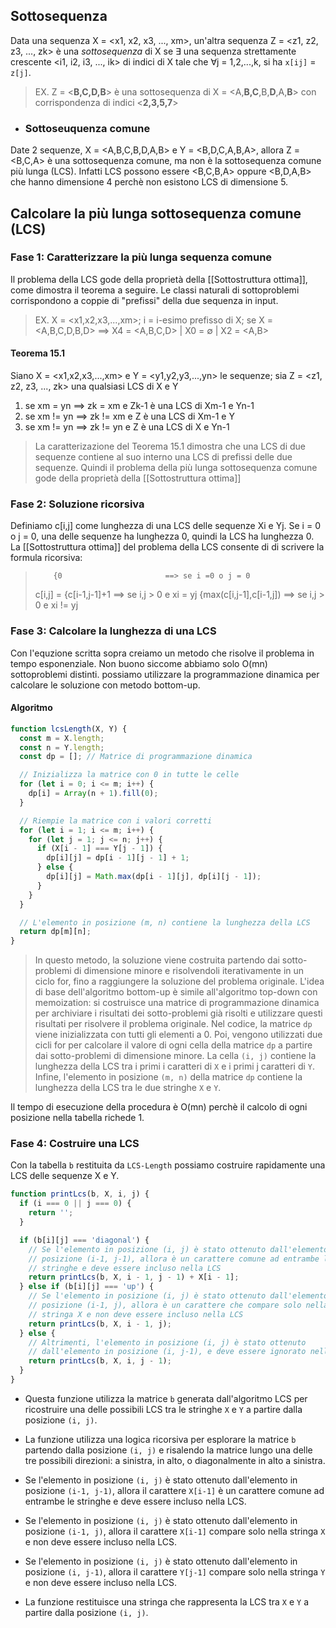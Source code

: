 ## Sottosequenza

Data una sequenza X = <x1, x2, x3, ..., xm>, un'altra sequenza  Z = <z1, z2, z3, ..., zk> è una *sottosequenza* di X se ∃ una sequenza strettamente crescente <i1, i2, i3, ..., ik> di indici di X tale che ∀j = 1,2,...,k, si ha `x[ij]` = `z[j]`.

> EX. 
> Z = <**B,C,D,B**> è una sottosequenza di X = <A,**B,C**,B,**D**,A,**B**> 
> con corrispondenza di indici <**2,3,5,7**>

* ### Sottoseuquenza comune

Date 2 sequenze, X = <A,B,C,B,D,A,B> e Y = <B,D,C,A,B,A>, allora 
Z = <B,C,A> è una sottosequenza comune, ma non è la sottosequenza comune più lunga (LCS).
Infatti LCS possono essere <B,C,B,A> oppure <B,D,A,B> che hanno dimensione 4 perchè non esistono LCS di dimensione 5.

## Calcolare la più lunga sottosequenza comune (LCS)

### Fase 1: Caratterizzare la più lunga sequenza comune

Il problema della LCS gode della proprietà della [[Sottostruttura ottima]], come dimostra il teorema a seguire. Le classi naturali di sottoproblemi corrispondono a coppie di "prefissi" della due sequenza in input.

> EX. 
> X = <x1,x2,x3,...,xm>;
> i = i-esimo prefisso di X;
> se X = <A,B,C,D,B,D> ==> X4 = <A,B,C,D> | X0 = ∅ | X2 = <A,B>

#### Teorema 15.1

Siano X = <x1,x2,x3,...,xm> e Y = <y1,y2,y3,...,yn> le sequenze;
sia Z = <z1, z2, z3, ..., zk> una qualsiasi LCS di X e Y

1) se xm = yn ==> zk = xm e Zk-1 è una LCS di Xm-1 e Yn-1
2) se xm != yn ==> zk != xm e Z è una LCS di Xm-1 e Y
3) se xm != yn ==> zk != yn e Z è una LCS di X e Yn-1

> La caratterizazione del Teorema 15.1 dimostra che una LCS di due sequenze contiene al suo interno una LCS di prefissi delle due sequenze. Quindi il problema della più lunga sottosequenza comune gode della proprietà della [[Sottostruttura ottima]] 

### Fase 2: Soluzione ricorsiva

Definiamo c[i,j] come lunghezza di una LCS delle sequenze Xi e Yj. Se i = 0 o j = 0, una delle sequenze ha lunghezza 0, quindi la LCS ha lunghezza 0. La [[Sottostruttura ottima]] del problema della LCS consente di di scrivere la formula ricorsiva:

> 		  {0                       ==> se i =0 o j = 0
> c[i,j] =  {c[i-1,j-1]+1            ==> se i,j > 0 e xi = yj
> 		  {max(c[i,j-1],c[i-1,j])  ==> se i,j > 0 e xi != yj

### Fase 3: Calcolare la lunghezza di una LCS

Con l'equzione scritta sopra creiamo un metodo che risolve il problema in tempo esponenziale. Non buono siccome abbiamo solo O(mn) sottoproblemi distinti. possiamo utilizzare la programmazione dinamica per calcolare le soluzione con metodo bottom-up. 

#### Algoritmo

```js
function lcsLength(X, Y) {
  const m = X.length;
  const n = Y.length;
  const dp = []; // Matrice di programmazione dinamica

  // Inizializza la matrice con 0 in tutte le celle
  for (let i = 0; i <= m; i++) {
    dp[i] = Array(n + 1).fill(0);
  }

  // Riempie la matrice con i valori corretti
  for (let i = 1; i <= m; i++) {
    for (let j = 1; j <= n; j++) {
      if (X[i - 1] === Y[j - 1]) {
        dp[i][j] = dp[i - 1][j - 1] + 1;
      } else {
        dp[i][j] = Math.max(dp[i - 1][j], dp[i][j - 1]);
      }
    }
  }

  // L'elemento in posizione (m, n) contiene la lunghezza della LCS
  return dp[m][n];
}
```

> In questo metodo, la soluzione viene costruita partendo dai sotto-problemi di dimensione minore e risolvendoli iterativamente in un ciclo for, fino a raggiungere la soluzione del problema originale.
> L'idea di base dell'algoritmo bottom-up è simile all'algoritmo top-down con memoization: si costruisce una matrice di programmazione dinamica per archiviare i risultati dei sotto-problemi già risolti e utilizzare questi risultati per risolvere il problema originale.
  Nel codice, la matrice `dp` viene inizializzata con tutti gli elementi a 0. Poi, vengono utilizzati due cicli for per calcolare il valore di ogni cella della matrice `dp` a partire dai sotto-problemi di dimensione minore. La cella `(i, j)` contiene la lunghezza della LCS tra i primi i caratteri di `X` e i primi j caratteri di `Y`.
  Infine, l'elemento in posizione `(m, n)` della matrice `dp` contiene la lunghezza della LCS tra le due stringhe `X` e `Y`.

Il tempo di esecuzione della procedura è O(mn) perchè il calcolo di ogni posizione nella tabella richede 1.

### Fase 4: Costruire una LCS

Con la tabella `b` restituita da `LCS-Length` possiamo costruire rapidamente una LCS delle sequenze X e Y. 

```js
function printLcs(b, X, i, j) {
  if (i === 0 || j === 0) {
    return '';
  }

  if (b[i][j] === 'diagonal') {
    // Se l'elemento in posizione (i, j) è stato ottenuto dall'elemento in
    // posizione (i-1, j-1), allora è un carattere comune ad entrambe le
    // stringhe e deve essere incluso nella LCS
    return printLcs(b, X, i - 1, j - 1) + X[i - 1];
  } else if (b[i][j] === 'up') {
    // Se l'elemento in posizione (i, j) è stato ottenuto dall'elemento in
    // posizione (i-1, j), allora è un carattere che compare solo nella
    // stringa X e non deve essere incluso nella LCS
    return printLcs(b, X, i - 1, j);
  } else {
    // Altrimenti, l'elemento in posizione (i, j) è stato ottenuto
    // dall'elemento in posizione (i, j-1), e deve essere ignorato nella LCS
    return printLcs(b, X, i, j - 1);
  }
}
```

  * Questa funzione utilizza la matrice `b` generata dall'algoritmo LCS per ricostruire una delle possibili LCS tra le stringhe `X` e `Y` a partire dalla posizione `(i, j)`.

  * La funzione utilizza una logica ricorsiva per esplorare la matrice `b` partendo dalla posizione `(i, j)` e risalendo la matrice lungo una delle tre possibili direzioni: a sinistra, in alto, o diagonalmente in alto a sinistra.

  * Se l'elemento in posizione `(i, j)` è stato ottenuto dall'elemento in posizione `(i-1, j-1)`, allora il carattere `X[i-1]` è un carattere comune ad entrambe le stringhe e deve essere incluso nella LCS.

  * Se l'elemento in posizione `(i, j)` è stato ottenuto dall'elemento in posizione `(i-1, j)`, allora il carattere `X[i-1]` compare solo nella stringa `X` e non deve essere incluso nella LCS.

  * Se l'elemento in posizione `(i, j)` è stato ottenuto dall'elemento in posizione `(i, j-1)`, allora il carattere `Y[j-1]` compare solo nella stringa `Y` e non deve essere incluso nella LCS.

  * La funzione restituisce una stringa che rappresenta la LCS tra `X` e `Y` a partire dalla posizione `(i, j)`.
